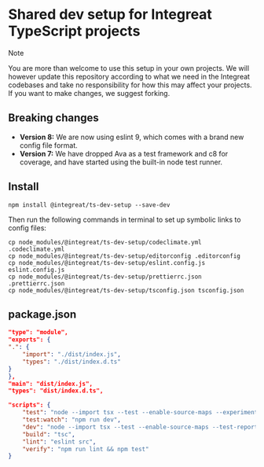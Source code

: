 # Shared dev setup for Integreat TypeScript projects

> [!NOTE]
> You are more than welcome to use this setup in your own projects. We will
> however update this repository according to what we need in the Integreat
> codebases and take no responsibility for how this may affect your projects. If
> you want to make changes, we suggest forking.

## Breaking changes
- **Version 8:** We are now using eslint 9, which comes with a brand new config
  file format.
- **Version 7:** We have dropped Ava as a test framework and c8 for coverage,
  and have started using the built-in node test runner.

## Install

```
npm install @integreat/ts-dev-setup --save-dev
```

Then run the following commands in terminal to set up symbolic links to config
files:

```
cp node_modules/@integreat/ts-dev-setup/codeclimate.yml .codeclimate.yml
cp node_modules/@integreat/ts-dev-setup/editorconfig .editorconfig
cp node_modules/@integreat/ts-dev-setup/eslint.config.js eslint.config.js
cp node_modules/@integreat/ts-dev-setup/prettierrc.json .prettierrc.json
cp node_modules/@integreat/ts-dev-setup/tsconfig.json tsconfig.json
```

## package.json

```json
"type": "module",
"exports": {
".": {
    "import": "./dist/index.js",
    "types": "./dist/index.d.ts"
}
},
"main": "dist/index.js",
"types": "dist/index.d.ts",
```

```json
"scripts": {
    "test": "node --import tsx --test --enable-source-maps --experimental-test-coverage --test-reporter node-test-reporter 'src/**/*.test.ts'",
    "test:watch": "npm run dev",
    "dev": "node --import tsx --test --enable-source-maps --test-reporter node-test-reporter --watch 'src/**/*.test.ts' || exit 0",
    "build": "tsc",
    "lint": "eslint src",
    "verify": "npm run lint && npm test"
}
```
